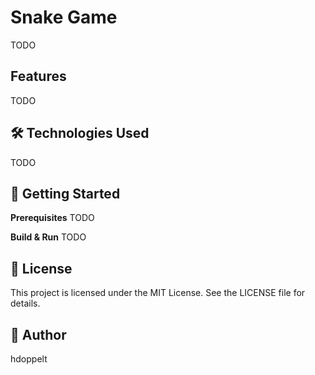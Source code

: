 # Snake Game

TODO

## Features
TODO

## 🛠️ Technologies Used
TODO

## 🚀 Getting Started
**Prerequisites**
TODO

**Build & Run**
TODO

## 📄 License
This project is licensed under the MIT License. See the LICENSE file for details.

## 👤 Author
hdoppelt
